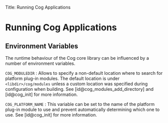Title: Running Cog Applications

Running Cog Applications
========================

Environment Variables
---------------------

The runtime behaviour of the Cog core library can be influenced by a number of
environment variables.

`COG_MODULEDIR`
:  Allows to specify a non-default location where to search for platform
   plug-in modules. The default location is under `<libdir>/cog/modules`
   unless a custom location was specified during configuration when
   building. See [id@cog_modules_add_directory] and [id@cog_init] for
   more information.

`COG_PLATFORM_NAME`
:  This variable can be set to the name of the platform plug-in module to
   use and prevent automatically determining which one to use.
   See [id@cog_init] for more information.
